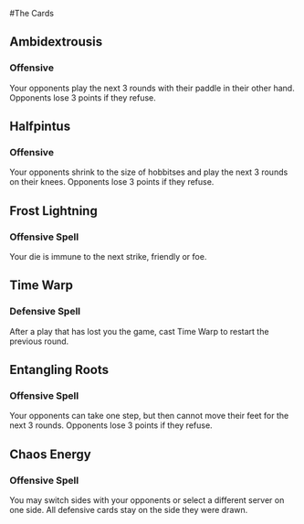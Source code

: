 #The Cards

## Ambidextrousis
### Offensive
Your opponents play the next 3 rounds with their paddle in their other hand. Opponents lose 3 points if they refuse.

## Halfpintus
### Offensive
Your opponents shrink to the size of hobbitses and play the next 3 rounds on their knees. Opponents lose 3 points if they refuse.

## Frost Lightning
### Offensive Spell
Your die is immune to the next strike, friendly or foe.

## Time Warp
### Defensive Spell
After a play that has lost you the game, cast Time Warp to restart the previous round.

## Entangling Roots
### Offensive Spell
Your opponents can take one step, but then cannot move their feet for the next 3 rounds. Opponents lose 3 points if they refuse.

## Chaos Energy
### Offensive Spell
You may switch sides with your opponents or select a different server on one side. All defensive cards stay on the side they were drawn.
